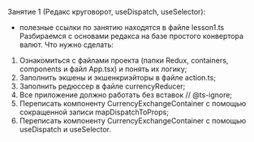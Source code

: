 Занятие 1 (Редакс круговорот, useDispatch, useSelector):
* полезные ссылки по занятию находятся в файле lesson1.ts 
Разбираемся с основами редакса на базе простого конвертора валют.
Что нужно сделать:
1. Ознакомиться с файлами проекта (папки Redux, containers, components и файл App.tsx) 
и понять их логику;
2. Заполнить экшены и экшенкриэйторы в файле action.ts;
3. Заполнить редюссер в файле currencyReducer;
4. Все приложение должно работать без вставок // @ts-ignore;
5. Переписать компоненту CurrencyExchangeContainer c помощью сокращенной записи mapDispatchToProps;
6. Переписать компоненту CurrencyExchangeContainer с помощью useDispatch и useSelector.